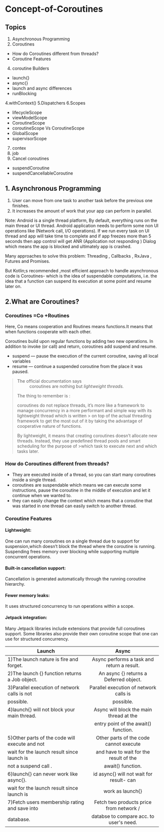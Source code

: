 # Concept-of-Coroutines

## Topics

1. Asynchronous Programming
2. Coroutines

- How do Coroutines different from threads?
- Coroutine Features

4. coroutine Builders

- launch{}
- async{}
- launch and async differences
- runBlocking

4.withContext()
5.Dispatchers
6.Scopes

- lifecycleScope
- viewModelScope
- CoroutineScope
- coroutineScope Vs CoroutineScope
- GlobalScope
- supervisorScope

7. contex
8. job
9. Cancel coroutines

- suspendCoroutine
- suspendCancellableCoroutine

## 1. Asynchronous Programming

1) User can move from one task to another task before the previous one finishes.
2) It increases the amount of work that your app can perform in parallel.

Note: Android is a single thread platform, By default, everything runs on the main thread or UI thread. Android application needs to perform some non UI operations like (Network call, I/O operations).
If we run every task on UI thread and app will take time to complete and if app freezes more than 5 seconds then app control will get ANR (Application not responding ) Dialog which means the app is blocked and ultimately app is crashed.

Many approaches to solve this problem:
Threading , Callbacks , RxJava , Futures and Promises.

But Kotlin;s recommended  ,most efficient approach to handle asynchronous code is Coroutines-
which is the idea of suspendable computations, i.e. the idea that a function can suspend its execution at some point and resume later on.


## 2.What are Coroutines?

### Coroutines =Co +Routines 
Here, Co means cooperation and Routines means functions.It means that when functions cooperate with each other.

Coroutines build upon regular functions by adding two new operations. In addition to invoke (or call) and return, coroutines add suspend and resume.

- suspend — pause the execution of the current coroutine, saving all local variables
- resume — continue a suspended coroutine from the place it was paused.

> <dl>
> <dt>The official documentation says </dt>
>  
><dd>coroutines are nothing but <em>lightweight threads.</em></dd>
> </dl>
> The thing to remember is :
> 
> coroutines do not replace threads, it’s more like a framework to manage concurrency in a more performant and simple way with its lightweight thread which is written > on top of the actual threading framework to get the most out of it by taking the advantage of cooperative nature of functions.
>
>By lightweight, it means that creating coroutines doesn’t allocate new threads. Instead, they use predefined thread pools and smart scheduling for the purpose of >which task to execute next and which tasks later.


### How do Coroutines different from threads?

-	They are executed inside of a thread, so you can start many coroutines inside a single thread.
-	coroutines are suspendable which means we can execute some instructions, pause the coroutine in the middle of execution and let it continue when we wanted to.
-	they can easily change the context which means that a coroutine that was started in one thread can easily switch to another thread.

### Coroutine Features

#### Lightweight: 
One can run many coroutines on a single thread due to support for suspension,which doesn’t block the thread where the coroutine is running. Suspending frees memory    over blocking while supporting multiple concurrent operations.
#### Built-in cancellation support: 
Cancellation is generated automatically through the running coroutine hierarchy.
#### Fewer memory leaks: 
It uses structured concurrency to run operations within a scope.
#### Jetpack integration: 
Many Jetpack libraries include extensions that provide full coroutines support. Some libraries also provide their own coroutine scope that one can use for structured concurrency.



|             Launch                            |        Async                             | 
| --------------------------------------------- | :--------------------------------------: | 
|1)The launch nature is fire and forget.        |Async performs a task and return a result.| 
|2)The launch {} function returns a Job object. |An async {} returns a Deferred<T> object. |  
|3)Parallel execution of network calls is not   |Parallel execution of network calls is    |
| possible.                                     | possible.                                | 
|4)launch{} will not block your main thread.    | Async will block the main thread at the  |
|                                               | entry point of the await() function.     |
|5)Other parts of the code will execute and not | Other parts of the code cannot execute   |
|  wait for the launch result since launch is   |and have to wait for the result of the    | 
| not a suspend call .                          | await() function.                        |
|6)launch{} can never work like async{}.        |id async{} will not wait for result- can  |
|  wait for the launch result since launch is   |work as launch{}                          | 
|7)Fetch users membership rating and save into  | Fetch two products price from network /  | 
|  database.                                    | databse to compare acc. to user's need.  |                        

